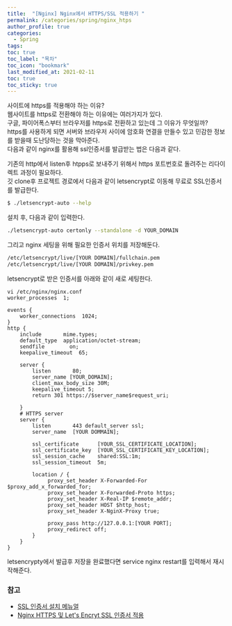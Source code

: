 ```yaml
---
title:  "[Nginx] Nginx에서 HTTPS/SSL 적용하기 "
permalink: /categories/spring/nginx_htps
author_profile: true
categories:
  - Spring
tags:
toc: true
toc_label: "목차"
toc_icon: "bookmark"
last_modified_at: 2021-02-11
toc: true
toc_sticky: true
---  
```


사이트에 https를 적용해야 하는 이유?  
웹사이트를 https로 전환해야 하는 이유에는 여러가지가 있다.  
구글, 파이어폭스부터 브라우저를 https로 전환하고 있는데 그 이유가 무엇일까?   
https를 사용하게 되면 서버와 브라우저 사이에 암호화 연결을 만들수 있고 민감한 정보를 받을때 도난당하는 것을 막아준다.  
다음과 같이 nginx를 활용해 ssl인증서를 발급받는 법은 다음과 같다.   

기존의 http에서 listen후 htpps로 보내주기 위해서 https 포트번호로 돌려주는 리다이렉트 과정이 필요하다.  
깃 clone후 프로젝트 경로에서 다음과 같이 letsencrypt로 이동해 무료로 SSL인증서를 발급한다.  

```bash
$ ./letsencrypt-auto --help
```

설치 후, 다음과 같이 입력한다. 
```bash
./letsencrypt-auto certonly --standalone -d YOUR_DOMAIN
```  

그리고 nginx 세팅을 위해 필요한 인증서 위치를 저장해둔다.  
```bash
/etc/letsencrypt/live/[YOUR DOMAIN]/fullchain.pem
/etc/letsencrypt/live/[YOUR DOMAIN]/privkey.pem
```  

letsencrypt로 받은 인증서를 아래와 같이 새로 세팅한다.   
```  
vi /etc/nginx/nginx.conf  
worker_processes  1;

events {
    worker_connections  1024;
}
http {
    include       mime.types;
    default_type  application/octet-stream;
    sendfile        on;
    keepalive_timeout  65;

    server {
        listen       80;
        server_name [YOUR_DOMAIN];
        client_max_body_size 30M;
        keepalive_timeout 5;
        return 301 https://$server_name$request_uri;

    }
    # HTTPS server
    server {
        listen       443 default_server ssl;
        server_name  [YOUR DOMMAIN];

        ssl_certificate      [YOUR_SSL_CERTIFICATE_LOCATION];
        ssl_certificate_key  [YOUR_SSL_CERTIFICATE_KEY_LOCATION];
        ssl_session_cache    shared:SSL:1m;
        ssl_session_timeout  5m;

        location / {
             proxy_set_header X-Forwarded-For 		  $proxy_add_x_forwarded_for;
             proxy_set_header X-Forwarded-Proto https;
             proxy_set_header X-Real-IP $remote_addr;
             proxy_set_header HOST $http_host;
             proxy_set_header X-NginX-Proxy true;

             proxy_pass http://127.0.0.1:[YOUR PORT];
             proxy_redirect off;
        }
    }
}
```  
 letsencrypty에서 발급후 저장을 완료했다면 service nginx restart를 입력해서 재시작해준다.  


 ### 참고
 - [SSL 인증서 설치 메뉴얼](https://cert.crosscert.com/nginx-ssl%EC%9D%B8%EC%A6%9D%EC%84%9C-%EC%84%A4%EC%B9%98-%EB%A7%A4%EB%89%B4%EC%96%BC/)  
 - [Nginx HTTPS 및 Let's Encryt SSL 인증서 적용](https://jackerlab.com/nginx-https-lets-encrypt/)